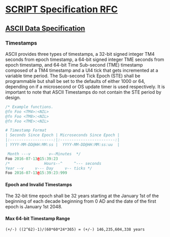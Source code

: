 # [SCRIPT Specification RFC](../readme.md)

## [ASCII Data Specification](readme.md)

### Timestamps

ASCII provides three types of timestamps, a 32-bit signed integer TM4 seconds from epoch timestamp, a 64-bit signed integer TME seconds from epoch timestamp, and 64-bit Time Sub-second (TME) timestamp composed of a TM4 timestamp and a UI4 tick that gets incremented at a variable time period. The Sub-second Tick Epoch (STE) shall be programmable but shall be set to the defaults of either 1000 or 64, depending on if a microsecond or OS update timer is used respectively. It is important to note that ASCII Timestamps do not contain the STE period by design.

```C++
/* Example functions.
@fn Foo <TM4>:<NIL>
@fn Foo <TM8>:<NIL>
@fn Foo <TME>:<NIL>

# Timestamp Format
| Seconds Since Epoch | Microseconds Since Epoch |
|:-------------------:|:------------------------:|
| YYYY-MM-DD@HH:MM:ss |  YYYY-MM-DD@HH:MM:ss:uu  |

 Month ---v        v—-Minutes  */
Foo 2016-07-13@15:39:23
/*               Hours--^     ^--- seconds
Year --v     v--- Day     v-- ticks */
Foo 2016-07-13@15:39:23:999
```

#### Epoch and Invalid Timestamps

The 32-bit time epoch shall be 32 years starting at the January 1st of the beginning of each decade beginning from 0 AD and the date of the first epoch is January 1st 2048.

#### Max 64-bit Timestamp Range

`(+/-) ((2^62)-1)/(60*60*24*365) = (+/-) 146,235,604,338 years`